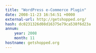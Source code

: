 ```yaml
---
title: "WordPress e-Commerce Plugin"
date: 2008-11-23 16:54:51 +0000
external-url: http://getshopped.org/
hash: dc0231326d08d16375e79ca538f6d23a
annum:
    year: 2008
    month: 11
hostname: getshopped.org
---
```



